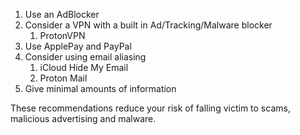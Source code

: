 1. Use an AdBlocker
2. Consider a VPN with a built in Ad/Tracking/Malware blocker
	1. ProtonVPN
3. Use ApplePay and PayPal
4. Consider using email aliasing
	1. iCloud Hide My Email
	2. Proton Mail 
5. Give minimal amounts of information

These recommendations reduce your risk of falling victim to scams, malicious advertising and malware. 